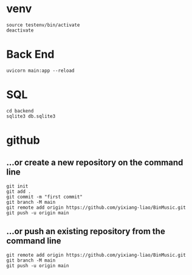# venv
```
source testenv/bin/activate
deactivate
```

# Back End

```
uvicorn main:app --reload
```

# SQL
```
cd backend
sqlite3 db.sqlite3
```
# github
## …or create a new repository on the command line
```
git init
git add .
git commit -m "first commit"
git branch -M main
git remote add origin https://github.com/yixiang-liao/BinMusic.git
git push -u origin main
```
## …or push an existing repository from the command line
```
git remote add origin https://github.com/yixiang-liao/BinMusic.git
git branch -M main
git push -u origin main
```
